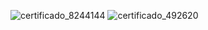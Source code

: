 ![certificado_8244144](https://user-images.githubusercontent.com/85259321/179030066-dd09a757-f8cb-4703-9996-e8ffc418020f.jpg)
![certificado_492620](https://user-images.githubusercontent.com/85259321/179030084-625fdaa0-8b0b-4cd6-892d-f78ddbffbbbc.jpg)

